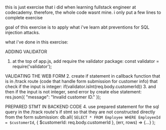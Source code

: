 this is just exercise that i did when learning fullstack engineer at codecademy. therefore, the whole code wasnt mine. i only put a few lines to complete exercise

goal of this exercise is to apply what i've learn abt preventions for SQL injection attacks.

what i've done in this exercise:

ADDING VALIDATOR
1. at the top of app.js, add require the validator package:
const validator = require('validator');

VALIDATING THE WEB FORM
2. create if statement in callback function that is in /track route (code that handle form submission for customer info) that check if the input is integer: 
if(validator.isInt(req.body.customerId))
3. and then if the input is not integer, send error by create else statement:
res.json({
  "message": "Invalid customer ID."
});

PREPARED STMT IN BACKEND CODE
4. use prepared statement for the sql query in the /track route's if stmt so that they are not constructed directly from the form submission:
db.all(
      `SELECT * FROM Employee WHERE EmployeeId = $customerId`, {
        $customerId: req.body.customerId
      }, (err, rows) => {...}
    );
